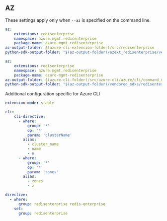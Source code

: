## AZ

These settings apply only when `--az` is specified on the command line.

``` yaml $(az) && $(target-mode) != 'core'
az:
    extensions: redisenterprise
    namespace: azure.mgmt.redisenterprise
    package-name: azure-mgmt-redisenterprise
az-output-folder: $(azure-cli-extension-folder)/src/redisenterprise
python-sdk-output-folder: "$(az-output-folder)/azext_redisenterprise/vendored_sdks/redisenterprise"
```
``` yaml $(az) && $(target-mode) == 'core'
az:
    extensions: redisenterprise
    namespace: azure.mgmt.redisenterprise
    package-name: azure-mgmt-redisenterprise
az-output-folder: $(azure-cli-folder)/src/azure-cli/azure/cli/command_modules/redisenterprise
python-sdk-output-folder: "$(az-output-folder)/vendored_sdks/redisenterprise"
```

Additional configuration specific for Azure CLI

``` yaml
extension-mode: stable

cli:
    cli-directive:
      - where:
          group: '*'
          op: '*'
          param: 'clusterName'
        alias:
          - cluster_name
          - name
          - n
      - where:
          group: '*'
          op: '*'
          param: 'zones'
        alias:
          - zones
          - z

directive:
  - where:
      group: redisenterprise redis-enterprise
    set:
      group: redisenterprise
```

